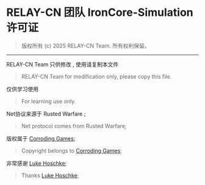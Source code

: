 # RELAY-CN 团队 IronCore-Simulation 许可证
> 版权所有 (c) 2025 RELAY-CN Team. 所有权利保留。
----

RELAY-CN Team 只供修改 , 使用请复制本文件  
> RELAY-CN Team for modification only, please copy this file.  

仅供学习使用
> For learning use only.


Net协议来源于 Rusted Warfare ;  
> Net protocol comes from Rusted Warfare;

版权属于 [Corroding Games](https://corrodinggames.com/);  
> Copyright belongs to [Corroding Games](https://corrodinggames.com/);

非常感谢 [Luke Hoschke](https://x.com/LukeHoschke);  
> Thanks [Luke Hoschke](https://x.com/LukeHoschke);
